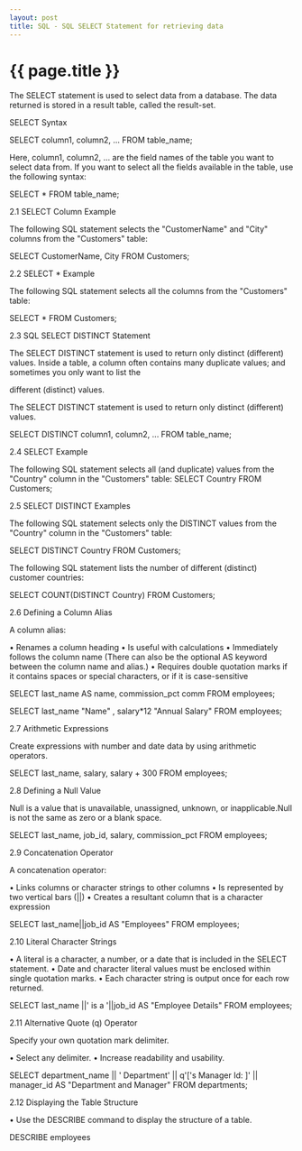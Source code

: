 ```yaml
---
layout: post
title: SQL - SQL SELECT Statement for retrieving data
---
```

{{ page.title }}
================

The SELECT statement is used to select data from a database. The data returned is stored in a result table, called the result-set.

SELECT Syntax

SELECT column1, column2, ...
FROM table_name;

Here, column1, column2, ... are the field names of the table you want to select data from. If you want to select all the fields available in the table, use the following syntax:

SELECT * FROM table_name;

2.1	SELECT Column Example

The following SQL statement selects the "CustomerName" and "City" columns from the "Customers" table:

SELECT CustomerName, City FROM Customers;

2.2	 SELECT * Example

The following SQL statement selects all the columns from the "Customers" table:

SELECT * FROM Customers;

2.3	 SQL SELECT DISTINCT Statement

The SELECT DISTINCT statement is used to return only distinct (different) values. Inside a table, a column often contains many duplicate values; and sometimes you only want to list the 

different (distinct) values.

The SELECT DISTINCT statement is used to return only distinct (different) values.

SELECT DISTINCT column1, column2, ...
FROM table_name;

2.4	 SELECT Example

The following SQL statement selects all (and duplicate) values from the "Country" column in the "Customers" table:
SELECT Country FROM Customers;

2.5	 SELECT DISTINCT Examples

The following SQL statement selects only the DISTINCT values from the "Country" column in the "Customers" table:

SELECT DISTINCT Country FROM Customers;

The following SQL statement lists the number of different (distinct) customer countries:

SELECT COUNT(DISTINCT Country) FROM Customers;

2.6 Defining a Column Alias

A column alias:

• Renames a column heading
• Is useful with calculations
• Immediately follows the column name (There can also be the optional AS keyword between the column name and alias.)
• Requires double quotation marks if it contains spaces or special characters, or if it is case-sensitive

SELECT last_name AS name, commission_pct comm
FROM employees;

SELECT last_name "Name" , salary*12 "Annual Salary"
FROM employees;

2.7 Arithmetic Expressions

Create expressions with number and date data by using arithmetic operators.

SELECT last_name, salary, salary + 300
FROM employees;

2.8 Defining a Null Value

Null is a value that is unavailable, unassigned, unknown, or inapplicable.Null is not the same as zero or a blank space.

SELECT last_name, job_id, salary, commission_pct
FROM employees;

2.9 Concatenation Operator

A concatenation operator:

• Links columns or character strings to other columns
• Is represented by two vertical bars (||)
• Creates a resultant column that is a character expression

SELECT last_name||job_id AS "Employees"
FROM employees;

2.10 Literal Character Strings

• A literal is a character, a number, or a date that is included in the SELECT statement.
• Date and character literal values must be enclosed within single quotation marks.
• Each character string is output once for each row returned.


SELECT last_name ||' is a '||job_id
AS "Employee Details"
FROM employees;

2.11 Alternative Quote (q) Operator

Specify your own quotation mark delimiter.

• Select any delimiter.
• Increase readability and usability.


SELECT department_name || ' Department' || q'['s Manager Id: ]' || manager_id AS "Department and Manager"
FROM departments;

2.12 Displaying the Table Structure

• Use the DESCRIBE command to display the structure of a table.

DESCRIBE employees



